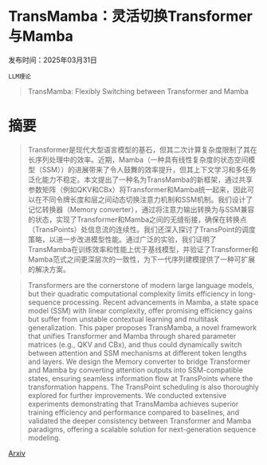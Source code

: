 # TransMamba：灵活切换Transformer与Mamba

发布时间：2025年03月31日

`LLM理论`

> TransMamba: Flexibly Switching between Transformer and Mamba

# 摘要

> Transformer是现代大型语言模型的基石，但其二次计算复杂度限制了其在长序列处理中的效率。近期，Mamba（一种具有线性复杂度的状态空间模型（SSM））的进展带来了令人鼓舞的效率提升，但其上下文学习和多任务泛化能力不稳定。本文提出了一种名为TransMamba的新框架，通过共享参数矩阵（例如QKV和CBx）将Transformer和Mamba统一起来，因此可以在不同令牌长度和层之间动态切换注意力机制和SSM机制。我们设计了记忆转换器（Memory converter），通过将注意力输出转换为与SSM兼容的状态，实现了Transformer和Mamba之间的无缝衔接，确保在转换点（TransPoints）处信息流的连续性。我们还深入探讨了TransPoint的调度策略，以进一步改进模型性能。通过广泛的实验，我们证明了TransMamba在训练效率和性能上优于基线模型，并验证了Transformer和Mamba范式之间更深层次的一致性，为下一代序列建模提供了一种可扩展的解决方案。


> Transformers are the cornerstone of modern large language models, but their quadratic computational complexity limits efficiency in long-sequence processing. Recent advancements in Mamba, a state space model (SSM) with linear complexity, offer promising efficiency gains but suffer from unstable contextual learning and multitask generalization. This paper proposes TransMamba, a novel framework that unifies Transformer and Mamba through shared parameter matrices (e.g., QKV and CBx), and thus could dynamically switch between attention and SSM mechanisms at different token lengths and layers. We design the Memory converter to bridge Transformer and Mamba by converting attention outputs into SSM-compatible states, ensuring seamless information flow at TransPoints where the transformation happens. The TransPoint scheduling is also thoroughly explored for further improvements. We conducted extensive experiments demonstrating that TransMamba achieves superior training efficiency and performance compared to baselines, and validated the deeper consistency between Transformer and Mamba paradigms, offering a scalable solution for next-generation sequence modeling.

[Arxiv](https://arxiv.org/abs/2503.24067)